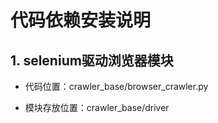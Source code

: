 # 代码依赖安装说明
## 1. selenium驱动浏览器模块
- 代码位置：crawler_base/browser_crawler.py

- 模块存放位置：crawler_base/driver